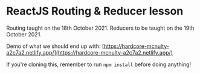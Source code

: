 # ReactJS Routing & Reducer lesson

Routing taught on the 18th October 2021.
Reducers to be taught on the 19th October 2021.

Demo of what we should end up with: [https://hardcore-mcnulty-a2c7a2.netlify.app/](https://hardcore-mcnulty-a2c7a2.netlify.app/)

If you're cloning this, remember to run `npm install` before doing anything!
